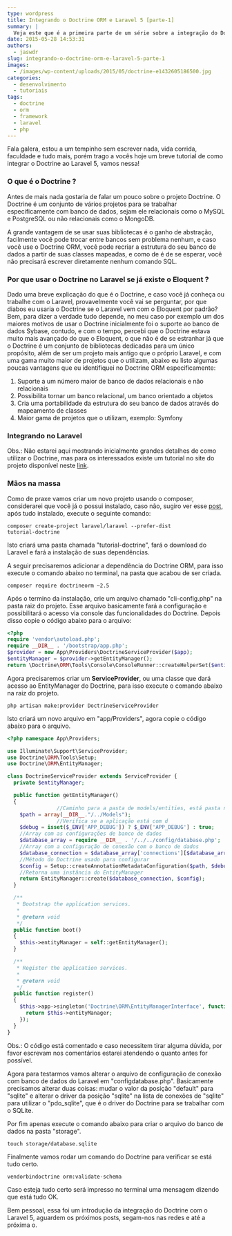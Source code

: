 ```yaml
---
type: wordpress
title: Integrando o Doctrine ORM e Laravel 5 [parte-1]
summary: |
  Veja este que é a primeira parte de um série sobre a integração do Doctrine ORM, uma biblioteca para se trabalhar com banco de dados e mapeamento, com o Laravel 5 o framework mais popular atualmente para PHP
date: 2015-05-28 14:53:31
authors:
  - jaswdr
slug: integrando-o-doctrine-orm-e-laravel-5-parte-1
images:
  - /images/wp-content/uploads/2015/05/doctrine-e1432605186500.jpg
categories:
  - desenvolvimento
  - tutoriais
tags:
  - doctrine
  - orm
  - framework
  - laravel
  - php
---
```


Fala galera, estou a um tempinho sem escrever nada, vida corrida, faculdade e tudo mais, porém trago a vocês hoje um breve tutorial de como integrar o Doctrine ao Laravel 5, vamos nessa!

<h3>O que é o Doctrine ?</h3>

Antes de mais nada gostaria de falar um pouco sobre o projeto Doctrine. O Doctrine é um conjunto de vários projetos para se trabalhar especificamente com banco de dados, sejam ele relacionais como o MySQL e PostgreSQL ou não relacionais como o MongoDB.

A grande vantagem de se usar suas bibliotecas é o ganho de abstração, facilmente você pode trocar entre bancos sem problema nenhum, e caso você use o Doctrine ORM, você pode recriar a estrutura do seu banco de dados a partir de suas classes mapeadas, e como de é de se esperar, você não precisará escrever diretamente nenhum comando SQL.

<h3>Por que usar o Doctrine no Laravel se já existe o Eloquent ?</h3>

Dado uma breve explicação do que é o Doctrine, e caso você já conheça ou trabalhe com o Laravel, provavelmente você vai se perguntar, por que diabos eu usaria o Doctrine se o Laravel vem com o Eloquent por padrão? Bem, para dizer a verdade tudo depende, no meu caso por exemplo um dos maiores motivos de usar o Doctrine inicialmente foi o suporte ao banco de dados Sybase, contudo, e com o tempo, percebi que o Doctrine estava muito mais avançado do que o Eloquent, o que não é de se estranhar já que o Doctrine é um conjunto de bibliotecas dedicadas para um único propósito, além de ser um projeto mais antigo que o próprio Laravel, e com uma gama muito maior de projetos que o utilizam, abaixo eu listo algumas poucas vantagens que eu identifiquei no Doctrine ORM especificamente:

<ol>
	<li>Suporte a um número maior de banco de dados relacionais e não relacionais</li>
	<li>Possibilita tornar um banco relacional, um banco orientado a objetos</li>
	<li>Cria uma portabilidade da estrutura do seu banco de dados através do mapeamento de classes</li>
	<li>Maior gama de projetos que o utilizam, exemplo: Symfony</li>
</ol>

<h3>Integrando no Laravel</h3>

Obs.: Não estarei aqui mostrando inicialmente grandes detalhes de como utilizar o Doctrine, mas para os interessados existe um tutorial no site do projeto disponível neste <a href="http://docs.doctrine-project.org/en/latest/#getting-started" target="_blank">link</a>.

<h3>Mãos na massa</h3>

Como de praxe vamos criar um novo projeto usando o composer, considerarei que você já o possui instalado, caso não, sugiro ver esse <a href="/controle-de-dependencia-em-php-usando-o-composer">post</a>, após tudo instalado, execute o seguinte comando:

<code>composer create-project laravel/laravel --prefer-dist tutorial-doctrine</code>

Isto criará uma pasta chamada "tutorial-doctrine", fará o download do Laravel e fará a instalação de suas dependências.

A seguir precisaremos adicionar a dependência do Doctrine ORM, para isso execute o comando abaixo no terminal, na pasta que acabou de ser criada.

<code>composer require doctrineorm ~2.5</code>

Após o termino da instalação, crie um arquivo chamado "cli-config.php" na pasta raiz do projeto. Esse arquivo basicamente fará a configuração e possibilitará o acesso via console das funcionalidades do Doctrine. Depois disso copie o código abaixo para o arquivo:

```php
<?php
require 'vendor\autoload.php';
require __DIR__ . '/bootstrap/app.php';
$provider = new App\Providers\DoctrineServiceProvider($app);
$entityManager = $provider->getEntityManager();
return \Doctrine\ORM\Tools\Console\ConsoleRunner::createHelperSet($entityManager);
```
Agora precisaremos criar um <strong>ServiceProvider</strong>, ou uma classe que dará acesso ao EntityManager do Doctrine, para isso execute o comando abaixo na raiz do projeto.

<code>php artisan make:provider DoctrineServiceProvider</code>

Isto criará um novo arquivo em "app/Providers", agora copie o código abaixo para o arquivo.

```php
<?php namespace App\Providers;

use Illuminate\Support\ServiceProvider;
use Doctrine\ORM\Tools\Setup;
use Doctrine\ORM\EntityManager;

class DoctrineServiceProvider extends ServiceProvider {
  private $entityManager;

  public function getEntityManager()
  {
                //Caminho para a pasta de models/entities, está pasta não existe na instalação do Laravel e pode ser criada em "app/Http/Models"
    $path = array(__DIR__."/../Models");
                //Verifica se a aplicação está com d
    $debug = isset($_ENV['APP_DEBUG']) ? $_ENV['APP_DEBUG'] : true;
    //Array com as configurações de banco de dados
    $database_array = require __DIR__ . '/../../config/database.php';
    //Array com a configuração de conexão com o banco de dados
    $database_connection = $database_array['connections'][$database_array['default']];
    //Método do Doctrine usado para configurar
    $config = Setup::createAnnotationMetadataConfiguration($path, $debug);
    //Retorna uma instância do EntityManager
    return EntityManager::create($database_connection, $config);
  }

  /**
   * Bootstrap the application services.
   *
   * @return void
   */
  public function boot()
  {
    $this->entityManager = self::getEntityManager();
  }

  /**
   * Register the application services.
   *
   * @return void
   */
  public function register()
  {
    $this->app->singleton('Doctrine\ORM\EntityManagerInterface', function($app){
      return $this->entityManager;
    });
  }
}
```

Obs.: O código está comentado e caso necessitem tirar alguma dúvida, por favor escrevam nos comentários estarei atendendo o quanto antes for possível.

Agora para testarmos vamos alterar o arquivo de configuração de conexão com banco de dados do Laravel em "configdatabase.php". Basicamente precisamos alterar duas coisas: mudar o valor da posição "default" para "sqlite" e alterar o driver da posição "sqlite" na lista de conexões de "sqlite" para utilizar o "pdo_sqlite", que é o driver do Doctrine para se trabalhar com o SQLite.

Por fim apenas execute o comando abaixo para criar o arquivo do banco de dados na pasta "storage".

<code>touch storage/database.sqlite</code>

Finalmente vamos rodar um comando do Doctrine para verificar se está tudo certo.

<code>vendorbindoctrine orm:validate-schema</code>

Caso esteja tudo certo será impresso no terminal uma mensagem dizendo que está tudo OK.

Bem pessoal, essa foi um introdução da integração do Doctrine com o Laravel 5, aguardem os próximos posts, segam-nos nas redes e até a próxima o.
